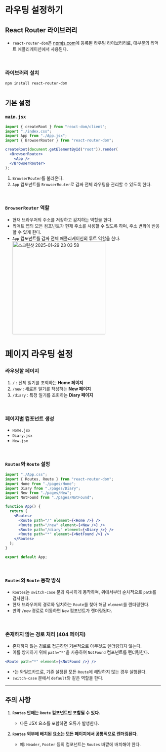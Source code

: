 
# 라우팅 설정하기

## React Router 라이브러리

- `react-router-dom`은 [npmjs.com](http://npmjs.com)에 등록된 라우팅 라이브러리로, 대부분의 리액트 애플리케이션에서 사용된다.

<br />

### 라이브러리 설치

```bash
npm install react-router-dom
```

#

## 기본 설정

### `main.jsx`

```jsx
import { createRoot } from "react-dom/client";
import "./index.css";
import App from "./App.jsx";
import { BrowserRouter } from "react-router-dom";

createRoot(document.getElementById("root")).render(
  <BrowserRouter>
    <App />
  </BrowserRouter>
);
```

1. `BrowserRouter`를 불러온다.
2. `App` 컴포넌트를 `BrowserRouter`로 감싸 전체 라우팅을 관리할 수 있도록 한다.

<br />

### `BrowserRouter` 역할

- 현재 브라우저의 주소를 저장하고 감지하는 역할을 한다.
- 리액트 앱의 모든 컴포넌트가 현재 주소를 사용할 수 있도록 하며, 주소 변화에 반응할 수 있게 한다.
- `App` 컴포넌트를 감싸 전체 애플리케이션의 루트 역할을 한다.
  <img width="300" alt="스크린샷 2025-01-29 23 03 58" src="https://github.com/user-attachments/assets/723f10f3-ea85-4cea-8301-1efebbd478c1" />

# 

# 페이지 라우팅 설정

### 라우팅할 페이지

1. `/` : 전체 일기를 조회하는 **Home 페이지**
2. `/new` : 새로운 일기를 작성하는 **New 페이지**
3. `/diary` : 특정 일기를 조회하는 **Diary 페이지**

<br />

### 페이지별 컴포넌트 생성

- `Home.jsx`
- `Diary.jsx`
- `New.jsx`

<br />

### `Routes`와 `Route` 설정

```jsx
import "./App.css";
import { Routes, Route } from "react-router-dom";
import Home from "./pages/Home";
import Diary from "./pages/Diary";
import New from "./pages/New";
import NotFound from "./pages/NotFound";

function App() {
  return (
    <Routes>
      <Route path="/" element={<Home />} />
      <Route path="/new" element={<New />} />
      <Route path="/diary" element={<Diary />} />
      <Route path="*" element={<NotFound />} />
    </Routes>
  );
}

export default App;
```

<br />

### `Routes`와 `Route` 동작 방식

- `Routes`는 `switch-case` 문과 유사하게 동작하며, 위에서부터 순차적으로 `path`를 검사한다.
- 현재 브라우저의 경로와 일치하는 `Route`를 찾아 해당 `element`를 렌더링한다.
- 만약 `/new` 경로로 이동하면 `New` 컴포넌트가 렌더링된다.

<br />

### 존재하지 않는 경로 처리 (404 페이지)

- 존재하지 않는 경로로 접근하면 기본적으로 아무것도 렌더링되지 않는다.
- 이를 방지하기 위해 `path="*"`을 사용하여 `NotFound` 컴포넌트를 렌더링한다.

```jsx
<Route path="*" element={<NotFound />} />
```

- `*`는 와일드카드로, 기존 설정된 모든 `Route`에 해당하지 않는 경우 실행된다.
- `switch-case` 문에서 `default`와 같은 역할을 한다.

---

## 주의 사항

1. **`Routes` 안에는 `Route` 컴포넌트만 포함될 수 있다.**
   - 다른 JSX 요소를 포함하면 오류가 발생한다.

2. **`Routes` 외부에 배치된 요소는 모든 페이지에서 공통적으로 렌더링된다.**
   - 예: `Header`, `Footer` 등의 컴포넌트는 `Routes` 바깥에 배치해야 한다.

